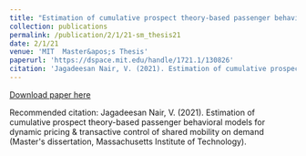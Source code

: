 ```yaml
---
title: "Estimation of cumulative prospect theory-based passenger behavioral models for dynamic pricing & transactive control of shared mobility on demand"
collection: publications
permalink: /publication/2/1/21-sm_thesis21
date: 2/1/21
venue: 'MIT  Master&apos;s Thesis'
paperurl: 'https://dspace.mit.edu/handle/1721.1/130826'
citation: 'Jagadeesan Nair, V. (2021). Estimation of cumulative prospect theory-based passenger behavioral models for dynamic pricing &amp; transactive control of shared mobility on demand (Master&apos;s dissertation, Massachusetts Institute of Technology).'
---
```


<a href='https://dspace.mit.edu/handle/1721.1/130826'>Download paper here</a>

Recommended citation: Jagadeesan Nair, V. (2021). Estimation of cumulative prospect theory-based passenger behavioral models for dynamic pricing & transactive control of shared mobility on demand (Master's dissertation, Massachusetts Institute of Technology).